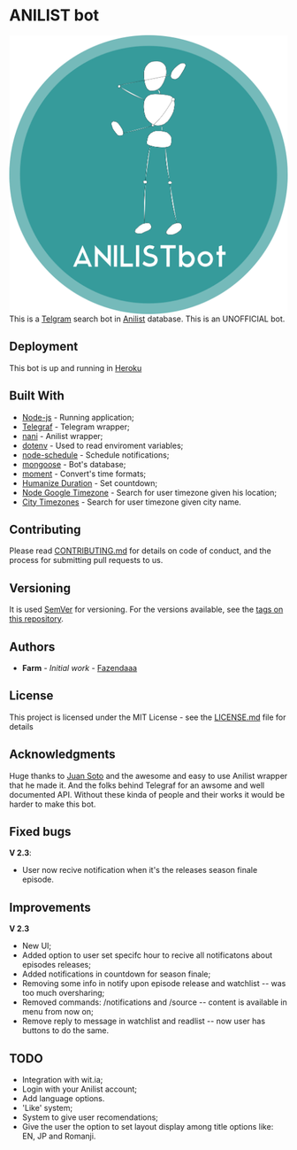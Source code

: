 # ANILIST bot

<img src="https://raw.githubusercontent.com/Fazendaaa/Anilist-bot/master/images/PNG/circled_logo.png" alt="Anilist-bot logo" align="right" />

This is a [Telgram](https://telegram.org) search bot in [Anilist](https://anilist.co) database. This is an UNOFFICIAL bot.

## Deployment

This bot is up and running in [Heroku](https://www.heroku.com/home)

## Built With

* [Node-js](https://nodejs.org/en/) - Running application;
* [Telegraf](https://github.com/telegraf/telegraf) - Telegram wrapper;
* [nani](https://github.com/sotojuan/nani) - Anilist wrapper;
* [dotenv](https://github.com/motdotla/dotenv) - Used to read enviroment variables;
* [node-schedule](https://github.com/node-schedule/node-schedule) - Schedule notifications;
* [mongoose](http://mongoosejs.com) - Bot's database;
* [moment](https://momentjs.com) - Convert's time formats;
* [Humanize Duration](https://github.com/EvanHahn/HumanizeDuration.js) - Set countdown;
* [Node Google Timezone](https://www.npmjs.com/package/node-google-timezone) - Search for user timezone given his location;
* [City Timezones](https://www.npmjs.com/package/city-timezones) - Search for user timezone given city name.

## Contributing

Please read [CONTRIBUTING.md](https://github.com/Fazendaaa/Anilist-bot/blob/master/CONTRIBUTING.md) for details on code of conduct, and the process for submitting pull requests to us.

## Versioning

It is used [SemVer](http://semver.org/) for versioning. For the versions available, see the [tags on this repository](https://github.com/Fazendaaa/Anilist-bot/tags). 

## Authors

* **Farm** - *Initial work* - [Fazendaaa](https://github.com/Fazendaaa)

## License

This project is licensed under the MIT License - see the [LICENSE.md](https://github.com/Fazendaaa/Anilist-bot/blob/master/LICENSE) file for details

## Acknowledgments

Huge thanks to [Juan Soto](https://github.com/sotojuan) and the awesome and easy to use Anilist wrapper that he made it. And the folks behind Telegraf for an awsome and well documented API. Without these kinda of people and their works it would be harder to make this bot.

## Fixed bugs

**V 2.3**:
* User now recive notification when it's the releases season finale episode.

## Improvements

**V 2.3**
* New UI;
* Added option to user set specifc hour to recive all notificatons about episodes releases;
* Added notifications in countdown for season finale;
* Removing some info in notify upon episode release and watchlist -- was too much oversharing;
* Removed commands: /notifications and /source -- content is available in menu from now on;
* Remove reply to message in watchlist and readlist -- now user has buttons to do the same.

## TODO

* Integration with wit.ia;
* Login with your Anilist account;
* Add language options.
* 'Like' system;
* System to give user recomendations;
* Give the user the option to set layout display among title options like: EN, JP and Romanji.
